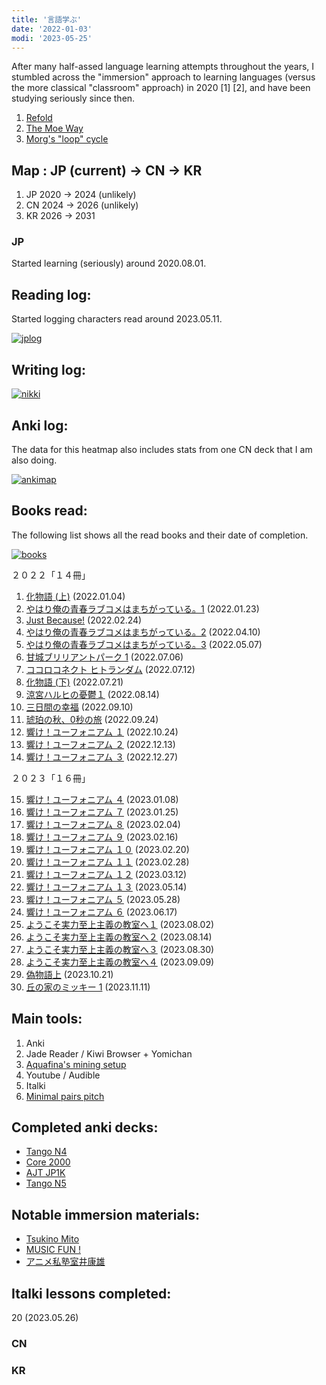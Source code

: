 ```yaml
---
title: '言語学ぶ'
date: '2022-01-03'
modi: '2023-05-25'
---
```


After many half-assed language learning attempts throughout the years, I stumbled across the "immersion" approach to learning languages (versus the more classical "classroom" approach) in 2020 \[1\] \[2\], and have been studying seriously since then.

1.  [Refold](https://refold.la/simplified/)
2.  [The Moe Way](https://learnjapanese.moe/)
3.  [Morg's "loop" cycle](https://morg.systems/58465ab9.html)

## Map : JP (current) → CN → KR

1.  JP 2020 → 2024 (unlikely)
2.  CN 2024 → 2026 (unlikely)
3.  KR 2026 → 2031

### JP

Started learning (seriously) around 2020.08.01.

## Reading log:

Started logging characters read around 2023.05.11.

[![jplog](/images/jplog.png)](/images/jplog.png)

## Writing log:

[![nikki](/images/nikki.png)](/images/nikki.png)

## Anki log:

The data for this heatmap also includes stats from one CN deck that I am also doing.

[![ankimap](/images/ankimap.png)](/images/ankimap.png)

## Books read:

The following list shows all the read books and their date of completion.

[![books](/images/books.png)](/images/books.png)

２０２２「１４冊」
1.  [化物語 (上)](https://www.goodreads.com/book/show/3940745-bakemonogatari) (2022.01.04)
2.  [やはり俺の青春ラブコメはまちがっている。1](https://www.goodreads.com/book/show/16247470-1) (2022.01.23)
3.  [Just Because!](https://www.goodreads.com/book/show/40618755-just-because) (2022.02.24)
4.  [やはり俺の青春ラブコメはまちがっている。2](https://www.goodreads.com/book/show/16247471-2) (2022.04.10)
5.  [やはり俺の青春ラブコメはまちがっている。3](https://www.goodreads.com/book/show/16247472-3) (2022.05.07)
6.  [甘城ブリリアントパーク 1](https://www.goodreads.com/book/show/25211982-1-amagi-brilliant-park-1) (2022.07.06)
7.  [ココロコネクト ヒトランダム](https://www.goodreads.com/book/show/15813823-kokoro-konekuto-hito-randamu) (2022.07.12)
8.  [化物語 (下)](https://www.goodreads.com/book/show/6558646-bakemonogatari) (2022.07.21)
9.  [涼宮ハルヒの憂鬱１](https://www.goodreads.com/book/show/3410728) (2022.08.14)
10.  [三日間の幸福](https://www.goodreads.com/book/show/28488677?ref=nav_sb_ss_1_6) (2022.09.10)
11.  [琥珀の秋、0秒の旅](https://bookmeter.com/books/20050025) (2022.09.24)
12.  [響け！ユーフォニアム １](https://www.goodreads.com/book/show/25592645) (2022.10.24)
13.  [響け！ユーフォニアム ２](https://www.goodreads.com/book/show/35216832) (2022.12.13)
14.  [響け！ユーフォニアム ３](https://www.goodreads.com/book/show/25782259) (2022.12.27)

２０２３「１６冊」

15.  [響け！ユーフォニアム ４](https://www.goodreads.com/book/show/26235661) (2023.01.08)
16.  [響け！ユーフォニアム ７](https://www.goodreads.com/book/show/35845316) (2023.01.25)
17.  [響け！ユーフォニアム ８](https://www.goodreads.com/book/show/35845330) (2023.02.04)
18.  [響け！ユーフォニアム ９](https://www.goodreads.com/book/show/35845342) (2023.02.16)
19.  [響け！ユーフォニアム １０](https://www.goodreads.com/book/show/49631493) (2023.02.20)
20.  [響け！ユーフォニアム １１](https://www.goodreads.com/book/show/51766908) (2023.02.28)
21.  [響け！ユーフォニアム １２](https://www.goodreads.com/book/show/51766913) (2023.03.12)
22.  [響け！ユーフォニアム １３](https://www.goodreads.com/book/show/57520928) (2023.05.14)
23.  [響け！ユーフォニアム ５](https://www.goodreads.com/book/show/35845316) (2023.05.28)
24.  [響け！ユーフォニアム ６](https://www.goodreads.com/book/show/53592019) (2023.06.17)
25.  [ようこそ実力至上主義の教室へ１](https://www.goodreads.com/book/show/26036215-youkoso-jitsuryoku-shijou-shugi-no-kyoushitsu-e-novel) (2023.08.02)
26.  [ようこそ実力至上主義の教室へ２](https://www.goodreads.com/book/show/27765032-2-youkoso-jitsuryoku-shijou-shugi-no-kyoushitsu-e-novel) (2023.08.14)
27.  [ようこそ実力至上主義の教室へ３](https://www.goodreads.com/book/show/29494430-3-youkoso-jitsuryoku-shijou-shugi-no-kyoushitsu-e-novel) (2023.08.30)
28.  [ようこそ実力至上主義の教室へ４](https://www.goodreads.com/book/show/35715210-4-youkoso-jitsuryoku-shijou-shugi-no-kyoushitsu-e-novel) (2023.09.09)
29.  [偽物語上](https://www.goodreads.com/book/show/4501962-nisemonogatari) (2023.10.21)
30.  [丘の家のミッキー 1](https://bookmeter.com/books/497529) (2023.11.11)

## Main tools:

1.  Anki
2.  Jade Reader / Kiwi Browser + Yomichan
3.  [Aquafina's mining setup](https://aquafina-water-bottle.github.io/jp-mining-note/setupanki/)
4.  Youtube / Audible
5.  Italki
6.  [Minimal pairs pitch](https://kotu.io/tests/pitchAccent/perception/minimalPairs)

## Completed anki decks:

*   [Tango N4](https://ankiweb.net/shared/info/1585001017)
*   [Core 2000](https://ankiweb.net/shared/info/2141233552)
*   [AJT JP1K](https://ankiweb.net/shared/info/199568219)
*   [Tango N5](https://ankiweb.net/shared/info/1679429599)


## Notable immersion materials:

*   [Tsukino Mito](https://www.youtube.com/channel/UCD-miitqNY3nyukJ4Fnf4_A/videos)
*   [MUSIC FUN !](https://www.youtube.com/c/MUSICFUN_JP/videos)
*   [アニメ私塾室井康雄](https://www.youtube.com/c/%E5%AE%A4%E4%BA%95%E5%BA%B7%E9%9B%84/videos)

## Italki lessons completed:

20 (2023.05.26)

### CN

### KR

